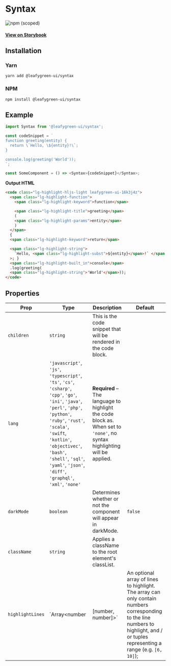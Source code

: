 # Syntax

![npm (scoped)](https://img.shields.io/npm/v/@leafygreen-ui/syntax.svg)

#### [View on Storybook](https://mongodb.github.io/leafygreen-ui/?path=/story/syntax--syntax)

## Installation

### Yarn

```shell
yarn add @leafygreen-ui/syntax
```

### NPM

```shell
npm install @leafygreen-ui/syntax
```

## Example

```js
import Syntax from '@leafygreen-ui/syntax';

const codeSnippet = `
function greeting(entity) {
  return \`Hello, \${entity}!\`;
}

console.log(greeting('World'));
`;

const SomeComponent = () => <Syntax>{codeSnippet}</Syntax>;
```

**Output HTML**

```html
<code class="lg-highlight-hljs-light leafygreen-ui-16k3j4z">
  <span class="lg-highlight-function">
    <span class="lg-highlight-keyword">function</span>

    <span class="lg-highlight-title">greeting</span>
    (
    <span class="lg-highlight-params">entity</span>
    )
  </span>
  {
  <span class="lg-highlight-keyword">return</span>

  <span class="lg-highlight-string">
    `Hello, <span class="lg-highlight-subst">${entity}</span>!` </span
  >; }
  <span class="lg-highlight-built_in">console</span>
  .log(greeting(
  <span class="lg-highlight-string">'World'</span>));
</code>
```

## Properties

| Prop             | Type                                                                                                                                                                                                                                                                                                   | Description                                                                                                               | Default                                                                                                                                                                            |
| ---------------- | ------------------------------------------------------------------------------------------------------------------------------------------------------------------------------------------------------------------------------------------------------------------------------------------------------ | ------------------------------------------------------------------------------------------------------------------------- | ---------------------------------------------------------------------------------------------------------------------------------------------------------------------------------- |
| `children`       | `string`                                                                                                                                                                                                                                                                                               | This is the code snippet that will be rendered in the code block.                                                         |                                                                                                                                                                                    |
| `lang`           | `'javascript'`, `'js'`, `'typescript'`, `'ts'`, `'cs'`, `'csharp'`, `'cpp'`, `'go'`, `'ini'`, `'java'`, `'perl'`, `'php'`, `'python'`, `'ruby'`, `'rust'`, `'scala'`, `'swift`, `'kotlin'`, `'objectivec'`, `'bash'`, `'shell'`, `'sql'`, `'yaml'`, `'json'`, `'diff'`, `'graphql'`, `'xml'`, `'none'` | **Required** – The language to highlight the code block as. When set to `'none'`, no syntax highlighting will be applied. |                                                                                                                                                                                    |
| `darkMode`       | `boolean`                                                                                                                                                                                                                                                                                              | Determines whether or not the component will appear in darkMode.                                                          | `false`                                                                                                                                                                            |
| `className`      | `string`                                                                                                                                                                                                                                                                                               | Applies a className to the root element's classList.                                                                      |                                                                                                                                                                                    |
| `highlightLines` | `Array<number                                                                                                                                                                                                                                                                                          | [number, number]>`                                                                                                        | An optional array of lines to highlight. The array can only contain numbers corresponding to the line numbers to highlight, and / or tuples representing a range (e.g. `[6, 10]`); |  |
